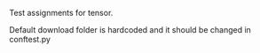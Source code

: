Test assignments for tensor.

Default download folder is hardcoded and it should be changed in conftest.py

